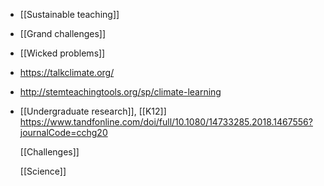 - [[Sustainable teaching]]
- [[Grand challenges]]
- [[Wicked problems]]
- https://talkclimate.org/
- http://stemteachingtools.org/sp/climate-learning
- [[Undergraduate research]],
  [[K12]]
  https://www.tandfonline.com/doi/full/10.1080/14733285.2018.1467556?journalCode=cchg20
  
  [[Challenges]]
  
  [[Science]]